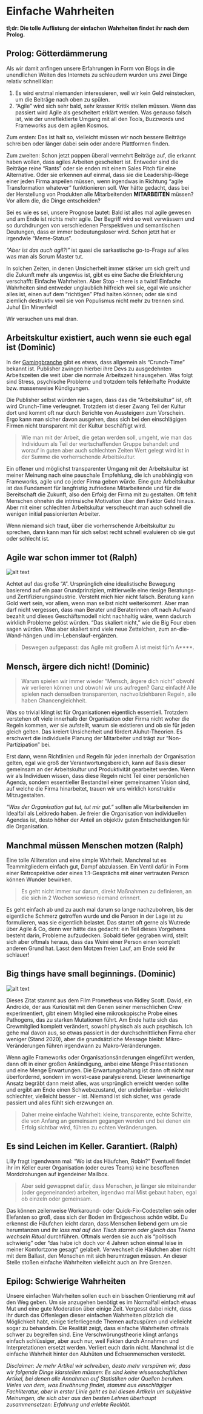 # Einfache Wahrheiten

**tl;dr: Die tolle Auflistung der einfachen Wahrheiten findet ihr nach dem Prolog.**

## Prolog: Götterdämmerung 

Als wir damit anfingen unsere Erfahrungen in Form von Blogs in die unendlichen Weiten des Internets zu schleudern wurden uns zwei Dinge relativ schnell klar:

1. Es wird erstmal niemanden interessieren, weil wir kein Geld reinstecken, um die Beiträge nach oben zu spülen.
2. “Agile” wird sich sehr bald, sehr krasser Kritik stellen müssen. Wenn das passiert wird Agile als gescheitert erklärt werden. Was genauso falsch ist, wie der unreflektierte Umgang mit all den Tools, Buzzwords und Frameworks aus dem agilen Kosmos.

Zum ersten: Das ist halt so, vielleicht müssen wir noch bessere Beiträge schreiben oder länger dabei sein oder andere Plattformen finden. 

Zum zweiten: Schon jetzt poppen überall vermehrt Beiträge auf, die erkannt haben wollen, dass agiles Arbeiten gescheitert ist. Entweder sind die Beiträge reine “Rants” oder sie enden mit einem Sales Pitch für eine Alternative. Oder sie erkennen auf einmal, dass sie die Leadership-Riege einer jeden Firma anpeilen müssen, wenn irgendwas in Richtung “agile Transformation whatever” funktionieren soll. Wer hätte gedacht, dass bei der Herstellung von Produkten alle Mitarbeitenden **MITARBEITEN** müssen? Vor allem die, die Dinge entscheiden?

Sei es wie es sei, unsere Prognose lautet: Bald ist alles mal agile gewesen und am Ende ist nichts mehr agile. Der Begriff wird so weit verwässern und so durchdrungen von verschiedenen Perspektiven und semantischen Deutungen, dass er immer bedeutungsloser wird. Schon jetzt hat er irgendwie “Meme-Status”. 

*“Aber ist das auch agil?!”* ist quasi die sarkastische go-to-Frage auf alles was man als Scrum Master tut.

In solchen Zeiten, in denen Unsicherheit immer stärker um sich greift und die Zukunft mehr als ungewiss ist, gibt es eine Sache die Erleichterung verschafft: Einfache Wahrheiten. Aber Stop - there is a twist! Einfache Wahrheiten sind entweder unglaublich hilfreich weil sie, egal wie unsicher alles ist, einen auf dem “richtigen” Pfad halten können; oder sie sind ziemlich destruktiv weil sie von Populismus nicht mehr zu trennen sind. Juhu! Ein Minenfeld!

Wir versuchen uns mal dran.

## Arbeitskultur existiert, auch wenn sie euch egal ist (Dominic)

In der [Gamingbranche](https://www.pcgames.de/The-Last-of-Us-Part-2-Spiel-60085/News/action-adventure-naughty-dog-crunch-time-1345398/) gibt es etwas, dass allgemein als “Crunch-Time” bekannt ist. Publisher zwingen hierbei ihre Devs zu ausgedehnten Arbeitszeiten die weit über die normale Arbeitszeit hinausgehen. Was folgt sind Stress, psychische Probleme und trotzdem teils fehlerhafte Produkte bzw. massenweise Kündigungen. 

Die Publisher selbst würden nie sagen, dass das die “Arbeitskultur” ist, oft wird Crunch-Time verleugnet. Trotzdem ist dieser Zwang Teil der Kultur dort und kommt oft nur durch Berichte von Aussteigern zum Vorschein. Ergo kann man sicher davon ausgehen, dass sich bei den einschlägigen Firmen nicht transparent mit der Kultur beschäftigt wird. 

>Wie man mit der Arbeit, die getan werden soll, umgeht, wie man das Individuum als Teil der wertschaffenden Gruppe behandelt und worauf in guten aber auch schlechten Zeiten Wert gelegt wird ist in der Summe die vorherrschende Arbeitskultur. 

Ein offener und möglichst transparenter Umgang mit der Arbeitskultur ist meiner Meinung nach eine pauschale Empfehlung, die ich unabhängig von Frameworks, agile und co jeder Firma geben würde. Eine gute Arbeitskultur ist das Fundament für langfristig zufriedene Mitarbeitende und für die Bereitschaft die Zukunft, also den Erfolg der Firma mit zu gestalten. Oft fehlt Menschen ohnehin die intrinsische Motivation über den Faktor Geld hinaus. Aber mit einer schlechten Arbeitskultur verscheucht man auch schnell die wenigen initial passionierten Arbeiter. 

Wenn niemand sich traut, über die vorherrschende Arbeitskultur zu sprechen, dann kann man für sich selbst recht schnell evaluieren ob sie gut oder schlecht ist. 

## Agile war schon immer tot (Ralph)

![alt text](../img/blog/2020-07-30-domiralph-doge-meme.webp "weil halt niemand mehr agil ist.")

Achtet auf das große “A”. Ursprünglich eine idealistische Bewegung basierend auf ein paar Grundprinzipien, mittlerweile eine riesige Beratungs- und Zertifizierungsindustrie. Versteht mich hier nicht falsch. Beratung kann Gold wert sein, vor allem, wenn man selbst nicht weiterkommt. Aber man darf nicht vergessen, dass man Berater und Beraterinnen oft nach Aufwand bezahlt und dieses Geschäftsmodell nicht nachhaltig wäre, wenn dadurch wirklich Probleme gelöst würden. “Das skaliert nicht,” wie die Big Four eben sagen würden. Was aber skaliert sind viele neue Zettelchen, zum an-die-Wand-hängen und im-Lebenslauf-ergänzen. 

>Deswegen aufgepasst: das Agile mit großem A ist meist für’n A****.

## Mensch, ärgere dich nicht! (Dominic)

>Warum spielen wir immer wieder “Mensch, ärgere dich nicht” obwohl wir verlieren können und obwohl wir uns aufregen? Ganz einfach! Alle spielen nach denselben transparenten, nachvollziehbaren Regeln, alle haben Chancengleichheit.

Was so trivial klingt ist für Organisationen eigentlich essentiell. Trotzdem verstehen oft viele innerhalb der Organisation oder Firma nicht woher die Regeln kommen, wer sie aufstellt, warum sie existieren und ob sie für jeden gleich gelten. Das kreiert Unsicherheit und fördert Aluhut-Theorien. Es erschwert die individuelle Planung der Mitarbeiter und trägt zur “Non-Partizipation” bei. 

Erst dann, wenn Richtlinien und Regeln für jeden innerhalb der Organisation gelten, egal wie groß der Verantwortungsbereich, kann auf Basis dieser gemeinsam an der Arbeitskultur und Produktivität gearbeitet werden. Wenn wir als Individuen wissen, dass diese Regeln nicht Teil einer persönlichen Agenda, sondern essentieller Bestandteil einer gemeinsamen Vision sind, auf welche die Firma hinarbeitet, trauen wir uns wirklich konstruktiv Mitzugestalten. 

*“Was der Organisation gut tut, tut mir gut.”* sollten alle Mitarbeitenden im Idealfall als Leitkredo haben. Je freier die Organisation von individuellen Agendas ist, desto höher der Anteil an objektiv guten Entscheidungen für die Organisation. 

## Manchmal müssen Menschen motzen (Ralph)

Eine tolle Alliteration und eine simple Wahrheit. Manchmal tut es Teammitgliedern einfach gut, Dampf abzulassen. Ein Ventil dafür in Form einer Retrospektive oder eines 1:1-Gesprächs mit einer vertrauten Person können Wunder bewirken. 

>Es geht nicht immer nur darum, direkt Maßnahmen zu definieren, an die sich in 2 Wochen sowieso niemand erinnert. 

Es geht einfach ab und zu auch mal darum so lange nachzubohren, bis der eigentliche Schmerz getroffen wurde und die Person in der Lage ist zu formulieren, was sie eigentlich belastet. Das startet oft gerne als Wutrede über Agile & Co, denn wer hätte das gedacht: ein Teil dieses Vorgehens besteht darin, Probleme aufzudecken. Sobald tiefer gegraben wird, stellt sich aber oftmals heraus, dass das Weini einer Person einen komplett anderen Grund hat. Lasst dem Motzen freien Lauf, am Ende seid ihr schlauer!

## Big things have small beginnings. (Dominic)

![alt text](../img/blog/2020-07-30-domiralph-print-meme.webp "power point präsentationen retten die welt.")

Dieses Zitat stammt aus dem Film Prometheus von Ridley Scott. David, ein Androide, der aus Kuriosität mit den Genen seiner menschlichen Crew experimentiert, gibt einem Mitglied eine mikroskopische Probe eines Pathogens, das zu starken Mutationen führt. Am Ende hatte sich das Crewmitglied komplett verändert, sowohl physisch als auch psychisch. Ich gehe mal davon aus, so etwas passiert in der durchschnittlichen Firma eher weniger (Stand 2020), aber die grundsätzliche Message bleibt: Mikro-Veränderungen führen irgendwann zu Makro-Veränderungen.

Wenn agile Frameworks oder Organisationsänderungen eingeführt werden, dann oft in einer großen Ankündigung, anbei eine Menge Präsentationen und eine Menge Erwartungen. Die Erwartungshaltung ist dann oft nicht nur überfordernd, sondern im worst-case paralysierend. Dieser lawinenartige Ansatz begräbt dann meist alles, was ursprünglich erreicht werden sollte und ergibt am Ende einen Schwebezustand, der undefinierbar - vielleicht schlechter, vielleicht besser - ist. Niemand ist sich sicher, was gerade passiert und alles fühlt sich erzwungen an.

>Daher meine einfache Wahrheit: kleine, transparente, echte Schritte, die von Anfang an gemeinsam gegangen werden und bei denen ein Erfolg sichtbar wird, führen zu echten Veränderungen.

## Es sind Leichen im Keller. Garantiert. (Ralph)

Lilly fragt irgendwann mal: “Wo ist das Häufchen, Robin?” Eventuell findet ihr im Keller eurer Organisation (oder eures Teams) keine besoffenen Morddrohungen auf irgendeiner Mailbox.

>Aber seid gewappnet dafür, dass Menschen, je länger sie miteinander (oder gegeneinander) arbeiten, irgendwo mal Mist gebaut haben, egal ob einzeln oder gemeinsam.
 
Das können zeilenweise Workaround- oder Quick-Fix-Codestellen sein oder Elefanten so groß, dass sich der Boden im Erdgeschoss schön wölbt. Du erkennst die Häufchen leicht daran, dass Menschen liebend gern um sie herumtanzen und ihr
*lass mal auf den Tisch starren oder gleich das Thema wechseln Ritual* durchführen. Oftmals werden sie auch als “politisch schwierig” oder “das habe ich doch vor 4 Jahren schon einmal leise in meiner Komfortzone gesagt” gelabelt. Verwechselt die Häufchen aber nicht mit dem Ballast, den Menschen mit sich herumtragen müssen. An dieser Stelle stoßen einfache Wahrheiten vielleicht auch an ihre Grenzen.

## Epilog: Schwierige Wahrheiten

Unsere einfachen Wahrheiten sollen euch ein bisschen Orientierung mit auf den Weg geben. Um sie anzugehen benötigt es im Normalfall einfach etwas Mut und eine gute Moderation über einige Zeit. Vergesst dabei nicht, dass ihr durch das Offenlegen dieser einfachen Wahrheiten plötzlich die Möglichkeit habt, einige tieferliegende Themen aufzuspüren und vielleicht sogar zu behandeln. Die Realität zeigt, dass einfache Wahrheiten oftmals schwer zu begreifen sind. Eine Verschwörungstheorie klingt anfangs einfach schlüssiger, aber auch nur, weil Fakten durch Annahmen und Interpretationen ersetzt werden. Verliert euch darin nicht. Manchmal ist die einfache Wahrheit hinter den Aluhüten und Echsenmenschen versteckt.

*Disclaimer: Je mehr Artikel wir schreiben, desto mehr verspüren wir, dass wir folgende Dinge klarstellen müssen: Es sind keine wissenschaftlichen Artikel, bei denen alle Annahmen auf Statistiken oder Quellen beruhen. Vieles von dem, was Erwähnung findet, stammt aus einschlägiger Fachliteratur, aber in erster Linie geht es bei diesen Artikeln um subjektive Meinungen, die sich aber aus den besten Lehren überhaupt zusammensetzen: Erfahrung und erlebte Realität.*
